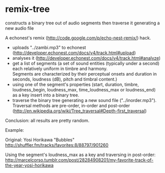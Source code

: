 remix-tree
==========

constructs a binary tree out of audio segments then traverse it generating a new audio file

A echonest's remix (http://code.google.com/p/echo-nest-remix/) hack.

 * uploads "../zambi.mp3" to echonest  (http://developer.echonest.com/docs/v4/track.html#upload)
 * analyses it (http://developer.echonest.com/docs/v4/track.html#analyze)
 * get a list of segments (a set of sound entities (typically under a second) each relatively uniform in timbre and harmony.  
Segments are characterized by their perceptual onsets and duration in seconds, loudness (dB), pitch and timbral 
content.)
 * using one of the segment's properties (start, duration, timbre, loudness_begin, loudness_max, time_loudness_max or loudness_end) as a key insert into a binary tree. 
 * traverse the binary tree generating a new sound file ("../inorder.mp3"). Traversal methods are pre-order, in-order and post-order (http://en.wikipedia.org/wiki/Tree_traversal#Depth-first_traversal)


Conclusion: 
all results are pretty random. 

Example:

Original: Yosi Horikawa "Bubbles"
http://shuffler.fm/tracks/favorites:8/88797/901260

Using the segment's loudness_max as a key and traversing in post-order:
http://marcelcorso.tumblr.com/post/28284908201/my-favorite-track-of-the-year-yosi-horikawa

